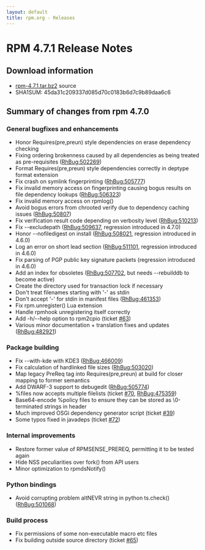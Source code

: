 ```yaml
---
layout: default
title: rpm.org - Releases
---
```


# RPM 4.7.1 Release Notes



## Download information
 * [rpm-4.7.1.tar.bz2](https://ftp.osuosl.org/pub/rpm/releases/rpm-4.7.x/rpm-4.7.1.tar.bz2) source
 * SHA1SUM: 45da31c209337d085d70c0183b6d7c9b89daa6c6

## Summary of changes from rpm 4.7.0

### General bugfixes and enhancements
  
 * Honor Requires(pre,preun) style dependencies on erase dependency checking
 * Fixing ordering brokenness caused by all dependencies as being treated as pre-requisites ([RhBug:502269](https://bugzilla.redhat.com/show_bug.cgi?id=502269))
 * Format Requires(pre,preun) style dependencies correctly in deptype format extension
 * Fix crash on symlink fingerprinting ([RhBug:505777](https://bugzilla.redhat.com/show_bug.cgi?id=505777))
 * Fix invalid memory access on fingerprinting causing bogus results on file dependency lookups ([RhBug:506323](https://bugzilla.redhat.com/show_bug.cgi?id=506323))
 * Fix invalid memory access on rpmlog()
 * Avoid bogus errors from chrooted verify due to dependency caching issues ([RhBug:50807](https://bugzilla.redhat.com/show_bug.cgi?id=50807))
 * Fix verification result code depending on verbosity level ([RhBug:510213](https://bugzilla.redhat.com/show_bug.cgi?id=510213))
 * Fix --excludepath ([RhBug:509637](https://bugzilla.redhat.com/show_bug.cgi?id=509637), regression introduced in 4.7.0)
 * Honor --nofiledigest on install ([RhBug:508021](https://bugzilla.redhat.com/show_bug.cgi?id=508021), regression introduced in 4.6.0)
 * Log an error on short lead section ([RhBug:511101](https://bugzilla.redhat.com/show_bug.cgi?id=511101), regression introduced in 4.6.0)
 * Fix parsing of PGP public key signature packets (regression introduced in 4.6.0)
 * Add an index for obsoletes ([RhBug:507702](https://bugzilla.redhat.com/show_bug.cgi?id=507702), but needs --rebuilddb to become active)
 * Create the directory used for transaction lock if necessary
 * Don't treat filenames starting with '-' as stdin
 * Don't accept '-' for stdin in manifest files ([RhBug:461353](https://bugzilla.redhat.com/show_bug.cgi?id=461353))
 * Fix rpm.unregister() Lua extension
 * Handle rpmhook unregistering itself correctly
 * Add -h/--help option to rpm2cpio (ticket [#63](https://rpm.org/ticket/63))
 * Various minor documentation + translation fixes and updates ([RhBug:482921](https://bugzilla.redhat.com/show_bug.cgi?id=482921))

### Package building
 * Fix --with-kde with KDE3 ([RhBug:466009](https://bugzilla.redhat.com/show_bug.cgi?id=466009))
 * Fix calculation of hardlinked file sizes ([RhBug:503020](https://bugzilla.redhat.com/show_bug.cgi?id=503020))
 * Map legacy PreReq tag into Requires(pre,preun) at build for closer mapping to former semantics
 * Add DWARF-3 support to debugedit ([RhBug:505774](https://bugzilla.redhat.com/show_bug.cgi?id=505774))
 * %files now accepts multiple filelists (ticket [#70](https://rpm.org/ticket/70), [RhBug:475359](https://bugzilla.redhat.com/show_bug.cgi?id=475359))
 * Base64-encode %policy files to ensure they can be stored as \0-terminated strings in header
 * Much improved OSGi dependency generator script (ticket [#39](https://rpm.org/ticket/39))
 * Some typos fixed in javadeps (ticket [#72](https://rpm.org/ticket/72))

### Internal improvements
 * Restore former value of RPMSENSE_PREREQ, permitting it to be tested again
 * Hide NSS peculiarities over fork() from API users
 * Minor optimization to rpmdsNotify()
 
### Python bindings
 * Avoid corrupting problem altNEVR string in python ts.check() ([RhBug:501068](https://bugzilla.redhat.com/show_bug.cgi?id=501068))

### Build process
 * Fix permissions of some non-executable macro etc files
 * Fix building outside source directory (ticket [#65](https://rpm.org/ticket/65))
